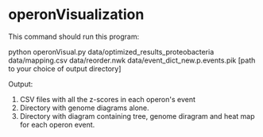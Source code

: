 # operonVisualization

This command should run this program:

python operonVisual.py data/optimized_results_proteobacteria data/mapping.csv data/reorder.nwk 
                       data/event_dict_new.p.events.pik [path to your choice of output directory]

Output:

1) CSV files with all the z-scores in each operon's event
2) Directory with genome diagrams alone. 
3) Directory with diagram containing tree, genome diragram and heat map for each operon event.
